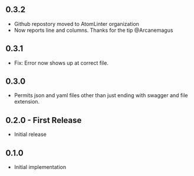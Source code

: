 ## 0.3.2
* Github repostory moved to AtomLinter organization
* Now reports line and columns. Thanks for the tip @Arcanemagus

## 0.3.1
* Fix: Error now shows up at correct file.

## 0.3.0
* Permits json and yaml files other than just ending with swagger and file extension.

## 0.2.0 - First Release
* Initial release

## 0.1.0
* Initial implementation
